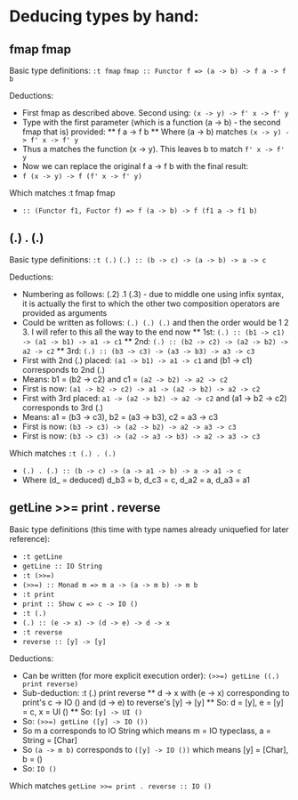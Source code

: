     
# Deducing types by hand:

## fmap fmap

Basic type definitions:
```:t fmap```
```fmap :: Functor f => (a -> b) -> f a -> f b```

Deductions:
* First fmap as described above. Second using: ```(x -> y) -> f' x -> f' y```
* Type with the first parameter (which is a function (a -> b) - the second fmap that is) provided:
** f a -> f b
** Where (a -> b) matches ```(x -> y) -> f' x -> f' y```
* Thus a matches the function (x -> y). This leaves b to match ```f' x -> f' y```
* Now we can replace the original f a -> f b with the final result:
* ```f (x -> y) -> f (f' x -> f' y)```

Which matches :t fmap fmap
* ```:: (Functor f1, Fuctor f) => f (a -> b) -> f (f1 a -> f1 b)```

## (.) . (.)

Basic type definitions:
```:t (.)```
```(.) :: (b -> c) -> (a -> b) -> a -> c```

Deductions:
* Numbering as follows: (.2) .1 (.3) - due to middle one using infix syntax, it is actually the first to which the other two composition operators are provided as arguments
* Could be written as follows: ```(.) (.) (.)``` and then the order would be 1 2 3. I will refer to this all the way to the end now
** 1st: ```(.) :: (b1 -> c1) -> (a1 -> b1) -> a1 -> c1```
** 2nd: ```(.) :: (b2 -> c2) -> (a2 -> b2) -> a2 -> c2```
** 3rd: ```(.) :: (b3 -> c3) -> (a3 -> b3) -> a3 -> c3```
* First with 2nd (.) placed: ```(a1 -> b1) -> a1 -> c1``` and (b1 -> c1) corresponds to 2nd (.)
* Means: b1 = (b2 -> c2) and c1 = ```(a2 -> b2) -> a2 -> c2```
* First is now: ```(a1 -> b2 -> c2) -> a1 -> (a2 -> b2) -> a2 -> c2```
* First with 3rd placed: ```a1 -> (a2 -> b2) -> a2 -> c2``` and (a1 -> b2 -> c2) corresponds to 3rd (.)
* Means: a1 = (b3 -> c3), b2 = (a3 -> b3), c2 = a3 -> c3
* First is now: ```(b3 -> c3) -> (a2 -> b2) -> a2 -> a3 -> c3```
* First is now: ```(b3 -> c3) -> (a2 -> a3 -> b3) -> a2 -> a3 -> c3```

Which matches ```:t (.) . (.)```
* ```(.) . (.) :: (b -> c) -> (a -> a1 -> b) -> a -> a1 -> c```
* Where (d_ = deduced) d_b3 = b, d_c3 = c, d_a2 = a, d_a3 = a1

## getLine >>= print . reverse

Basic type definitions (this time with type names already uniquefied for later reference):
* ```:t getLine```
* ```getLine :: IO String```
* ```:t (>>=)```
* ```(>>=) :: Monad m => m a -> (a -> m b) -> m b```
* ```:t print```
* ```print :: Show c => c -> IO ()```
* ```:t (.)```
* ```(.) :: (e -> x) -> (d -> e) -> d -> x```
* ```:t reverse```
* ```reverse :: [y] -> [y]```

Deductions:
* Can be written (for more explicit execution order): ```(>>=) getLine ((.) print reverse)```
* Sub-deduction: :t (.) print reverse
** d -> x with (e -> x) corresponding to print's c -> IO () and (d -> e) to reverse's [y] -> [y]
** So: d = [y], e = [y] = c, x = UI ()
** So: ```[y] -> UI ()```
* So: ```(>>=) getLine ([y] -> IO ())```
* So m a corresponds to IO String which means m = IO typeclass, a = String = [Char]
* So ```(a -> m b)``` corresponds to ```([y] -> IO ())``` which means [y] = [Char], b = ()
* So: ```IO ()```

Which matches ```getLine >>= print . reverse :: IO ()```
